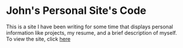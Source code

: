 # John's Personal Site's Code  
This is a site I have been writing for some time that displays personal information like projects, my resume, and a brief description of myself.  
To view the site, click [here](http://www.pitt.edu/~jkd28)  
